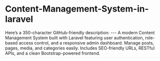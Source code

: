 # Content-Management-System-in-laravel
Here’s a 350-character GitHub-friendly description:  ---  A modern Content Management System built with Laravel featuring user authentication, role-based access control, and a responsive admin dashboard. Manage posts, pages, media, and categories easily. Includes SEO-friendly URLs, RESTful APIs, and a clean Bootstrap-powered frontend.
